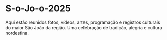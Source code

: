 # S-o-Jo-o-2025
Aqui estão reunidos fotos, vídeos, artes, programação e registros culturais do maior São João da região. Uma celebração de tradição, alegria e cultura nordestina.
